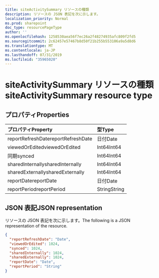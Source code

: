 ```yaml
---
title: siteActivitySummary リソースの種類
description: リソースの JSON 表記を次に示します。
localization_priority: Normal
ms.prod: sharepoint
doc_type: resourcePageType
author: ''
ms.openlocfilehash: 1258530aea56f7ec26a2f48274935afc809f2fd5
ms.sourcegitcommit: 2c62457e57467b8d50f21b255b553106a9a5d8d6
ms.translationtype: MT
ms.contentlocale: ja-JP
ms.lasthandoff: 07/31/2019
ms.locfileid: "35965020"
---
```

# <a name="siteactivitysummary-resource-type"></a><span data-ttu-id="41d44-103">siteActivitySummary リソースの種類</span><span class="sxs-lookup"><span data-stu-id="41d44-103">siteActivitySummary resource type</span></span>

## <a name="properties"></a><span data-ttu-id="41d44-104">プロパティ</span><span class="sxs-lookup"><span data-stu-id="41d44-104">Properties</span></span>

| <span data-ttu-id="41d44-105">プロパティ</span><span class="sxs-lookup"><span data-stu-id="41d44-105">Property</span></span>          | <span data-ttu-id="41d44-106">型</span><span class="sxs-lookup"><span data-stu-id="41d44-106">Type</span></span>   |
| :---------------- | :----- |
| <span data-ttu-id="41d44-107">reportRefreshDate</span><span class="sxs-lookup"><span data-stu-id="41d44-107">reportRefreshDate</span></span> | <span data-ttu-id="41d44-108">日付</span><span class="sxs-lookup"><span data-stu-id="41d44-108">Date</span></span>   |
| <span data-ttu-id="41d44-109">viewedOrEdited</span><span class="sxs-lookup"><span data-stu-id="41d44-109">viewedOrEdited</span></span>    | <span data-ttu-id="41d44-110">Int64</span><span class="sxs-lookup"><span data-stu-id="41d44-110">Int64</span></span>  |
| <span data-ttu-id="41d44-111">同期</span><span class="sxs-lookup"><span data-stu-id="41d44-111">synced</span></span>            | <span data-ttu-id="41d44-112">Int64</span><span class="sxs-lookup"><span data-stu-id="41d44-112">Int64</span></span>  |
| <span data-ttu-id="41d44-113">sharedInternally</span><span class="sxs-lookup"><span data-stu-id="41d44-113">sharedInternally</span></span>  | <span data-ttu-id="41d44-114">Int64</span><span class="sxs-lookup"><span data-stu-id="41d44-114">Int64</span></span>  |
| <span data-ttu-id="41d44-115">sharedExternally</span><span class="sxs-lookup"><span data-stu-id="41d44-115">sharedExternally</span></span>  | <span data-ttu-id="41d44-116">Int64</span><span class="sxs-lookup"><span data-stu-id="41d44-116">Int64</span></span>  |
| <span data-ttu-id="41d44-117">reportDate</span><span class="sxs-lookup"><span data-stu-id="41d44-117">reportDate</span></span>        | <span data-ttu-id="41d44-118">日付</span><span class="sxs-lookup"><span data-stu-id="41d44-118">Date</span></span>   |
| <span data-ttu-id="41d44-119">reportPeriod</span><span class="sxs-lookup"><span data-stu-id="41d44-119">reportPeriod</span></span>      | <span data-ttu-id="41d44-120">String</span><span class="sxs-lookup"><span data-stu-id="41d44-120">String</span></span> |

## <a name="json-representation"></a><span data-ttu-id="41d44-121">JSON 表記</span><span class="sxs-lookup"><span data-stu-id="41d44-121">JSON representation</span></span>

<span data-ttu-id="41d44-122">リソースの JSON 表記を次に示します。</span><span class="sxs-lookup"><span data-stu-id="41d44-122">The following is a JSON representation of the resource.</span></span>

<!-- {
  "blockType": "resource",
  "@odata.type": "microsoft.graph.siteActivitySummary"
} -->

```json
{
  "reportRefreshDate": "Date", 
  "viewedOrEdited": 1024, 
  "synced": 1024, 
  "sharedInternally": 1024, 
  "sharedExternally": 1024, 
  "reportDate": "Date", 
  "reportPeriod": "String"
}
```
